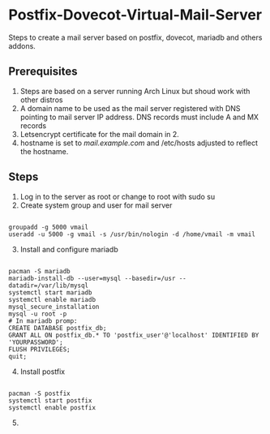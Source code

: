 # Postfix-Dovecot-Virtual-Mail-Server
Steps to create a mail server based on postfix, dovecot, mariadb and others addons.

Prerequisites
-------------
1. Steps are based on a server running Arch Linux but shoud work with other distros
2. A domain name to be used as the mail server registered with DNS pointing to mail server IP address. DNS records must include A and MX records
3. Letsencrypt certificate for the mail domain in 2.
4. hostname is set to <i>mail.example.com</i> and /etc/hosts adjusted to reflect the hostname.

Steps
-----
1. Log in to the server as root or change to root with sudo su
2. Create system group and user for mail server
<pre><code>
groupadd -g 5000 vmail
useradd -u 5000 -g vmail -s /usr/bin/nologin -d /home/vmail -m vmail
</code></pre>
3. Install and configure mariadb
<pre><code>
pacman -S mariadb
mariadb-install-db --user=mysql --basedir=/usr --datadir=/var/lib/mysql
systemctl start mariadb
systemctl enable mariadb
mysql_secure_installation
mysql -u root -p
# In mariadb promp:
CREATE DATABASE postfix_db;
GRANT ALL ON postfix_db.* TO 'postfix_user'@'localhost' IDENTIFIED BY 'YOURPASSWORD';
FLUSH PRIVILEGES;
quit;
</code></pre>
4. Install postfix
<pre><code>
pacman -S postfix
systemctl start postfix
systemctl enable postfix
</code></pre>
5. 

